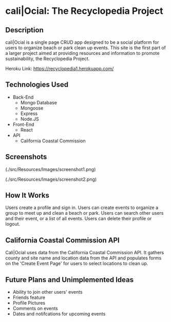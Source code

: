 # cali|Ocial: The Recyclopedia Project

## Description
cali|Ocial is a single page CRUD app designed to be a social platform for users to organize beach or park clean up events. This site is the first part of a larger project aimed at providing resources and information to promote sustainability, the Recyclopedia Project.

Heroku Link: https://recyclopedia1.herokuapp.com/

## Technologies Used
* Back-End
    * Mongo Database
    * Mongoose
    * Express
    * Node.JS
* Front-End
    * React
* API
    * California Coastal Commission


## Screenshots

(./src/Resources/Images/screenshot1.png)

(./src/Resources/Images/screenshot2.png)

## How It Works

Users create a profile and sign in. Users can create events to organize a group to meet up and clean a beach or park. Users can search other users and their event, or a list of all events. Users can delete their profile or logout.

## California Coastal Commission API

Cali|Ocial uses data from the California Coastal Commission API. It gathers county and site name and location data from the API and populates forms on the 'Create Event Page' for users to select locations to clean up.

## Future Plans and Unimplemented Ideas
* Ability to join other users' events
* Friends feature
* Profile Pictures
* Comments on events
* Dates and notifcations for upcoming events
